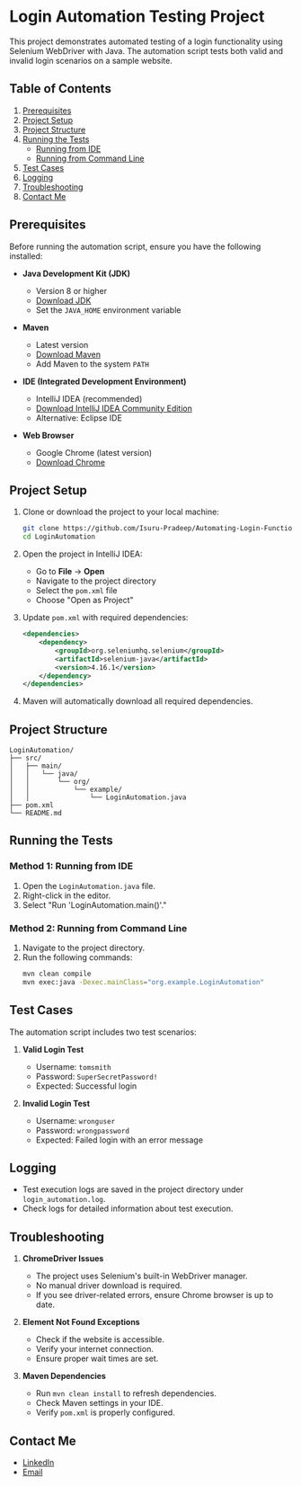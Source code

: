 # Login Automation Testing Project

This project demonstrates automated testing of a login functionality using Selenium WebDriver with Java. The automation script tests both valid and invalid login scenarios on a sample website.

## Table of Contents
1. [Prerequisites](#prerequisites)
2. [Project Setup](#project-setup)
3. [Project Structure](#project-structure)
4. [Running the Tests](#running-the-tests)
   - [Running from IDE](#method-1-running-from-ide)
   - [Running from Command Line](#method-2-running-from-command-line)
5. [Test Cases](#test-cases)
6. [Logging](#logging)
7. [Troubleshooting](#troubleshooting)
8. [Contact Me](#contact-me)

## Prerequisites

Before running the automation script, ensure you have the following installed:

- **Java Development Kit (JDK)**
  - Version 8 or higher
  - [Download JDK](https://www.oracle.com/java/technologies/downloads/)
  - Set the `JAVA_HOME` environment variable

- **Maven**
  - Latest version
  - [Download Maven](https://maven.apache.org/download.cgi)
  - Add Maven to the system `PATH`

- **IDE (Integrated Development Environment)**
  - IntelliJ IDEA (recommended)
  - [Download IntelliJ IDEA Community Edition](https://www.jetbrains.com/idea/download/)
  - Alternative: Eclipse IDE

- **Web Browser**
  - Google Chrome (latest version)
  - [Download Chrome](https://www.google.com/chrome/)

## Project Setup

1. Clone or download the project to your local machine:
   ```bash
   git clone https://github.com/Isuru-Pradeep/Automating-Login-Functionality-Validation.git
   cd LoginAutomation
   ```

2. Open the project in IntelliJ IDEA:
   - Go to **File** → **Open**
   - Navigate to the project directory
   - Select the `pom.xml` file
   - Choose "Open as Project"

3. Update `pom.xml` with required dependencies:
   ```xml
   <dependencies>
       <dependency>
           <groupId>org.seleniumhq.selenium</groupId>
           <artifactId>selenium-java</artifactId>
           <version>4.16.1</version>
       </dependency>
   </dependencies>
   ```

4. Maven will automatically download all required dependencies.

## Project Structure

```
LoginAutomation/
├── src/
│   ├── main/
│   │   └── java/
│   │       └── org/
│   │           └── example/
│   │               └── LoginAutomation.java
├── pom.xml
└── README.md
```

## Running the Tests

### Method 1: Running from IDE

1. Open the `LoginAutomation.java` file.
2. Right-click in the editor.
3. Select "Run 'LoginAutomation.main()'."

### Method 2: Running from Command Line

1. Navigate to the project directory.
2. Run the following commands:
   ```bash
   mvn clean compile
   mvn exec:java -Dexec.mainClass="org.example.LoginAutomation"
   ```

## Test Cases

The automation script includes two test scenarios:

1. **Valid Login Test**
   - Username: `tomsmith`
   - Password: `SuperSecretPassword!`
   - Expected: Successful login

2. **Invalid Login Test**
   - Username: `wronguser`
   - Password: `wrongpassword`
   - Expected: Failed login with an error message

## Logging

- Test execution logs are saved in the project directory under `login_automation.log`.
- Check logs for detailed information about test execution.

## Troubleshooting

1. **ChromeDriver Issues**
   - The project uses Selenium's built-in WebDriver manager.
   - No manual driver download is required.
   - If you see driver-related errors, ensure Chrome browser is up to date.

2. **Element Not Found Exceptions**
   - Check if the website is accessible.
   - Verify your internet connection.
   - Ensure proper wait times are set.

3. **Maven Dependencies**
   - Run `mvn clean install` to refresh dependencies.
   - Check Maven settings in your IDE.
   - Verify `pom.xml` is properly configured.


## Contact Me

- [LinkedIn](http://linkedin.com/in/isuru-pradeep)
- [Email](mailto:pradeepisuru31@gmail.com)

